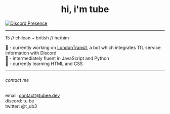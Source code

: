 <h1 align="center">hi, i'm tube</h1>

[![Discord Presence](https://lanyard.cnrad.dev/api/488061232461381643?showDisplayName=true&idleMessage=chillaxing)](https://discord.com/users/488061232461381643)

***

15 // chilean + british // he/him  

🔭 - currently working on [LondonTransit](https://www.londontransit.xyz/), a bot which integrates TfL service information with Discord<br>
🧠 - intermediately fluent in JavaScript and Python<br>
🌱 - currently learning HTML and CSS
***
###### contact me

email: [contact@tubee.dev](mailto:contact@tubee.dev)<br>
discord: tu.be<br>
twitter: @t_ub3


<!--
**t-ub3/t-ub3** is a ✨ _special_ ✨ repository because its `README.md` (this file) appears on your GitHub profile.

Here are some ideas to get you started:

- 🔭 I’m currently working on ...
- 🌱 I’m currently learning ...
- 👯 I’m looking to collaborate on ...
- 🤔 I’m looking for help with ...
- 💬 Ask me about ...
- 📫 How to reach me: ...
- 😄 Pronouns: ...
- ⚡ Fun fact: ...
-->
